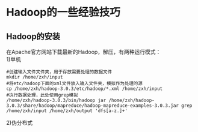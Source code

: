 # Hadoop的一些经验技巧

## Hadoop的安装
在Apache官方网站下载最新的Hadoop，解压，有两种运行模式：   
1)单机
```shell
#创建输入文件文件夹，用于存放需要处理的数据文件
mkdir /home/zxh/input
#将etc/hadoop下面的xml文件放入输入文件夹，模拟作为处理的源
cp /home/zxh/hadoop-3.0.3/etc/hadoop/*.xml /home/zxh/input
#执行数据处理，此处使用grep模拟
/home/zxh/hadoop-3.0.3/bin/hadoop jar /home/zxh/hadoop-3.0.3/share/hadoop/mapreduce/hadoop-mapreduce-examples-3.0.3.jar grep /home/zxh/input /home/zxh/output 'dfs[a-z.]+'
```
2)伪分布式
